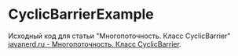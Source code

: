 # CyclicBarrierExample  
Исходный код для статьи "Многопоточность. Класс CyclicBarrier"  
[javanerd.ru - Многопоточность. Класс CyclicBarrier][website].

[website]: https://javanerd.ru/%d0%be%d1%81%d0%bd%d0%be%d0%b2%d1%8b-java/%d0%bc%d0%bd%d0%be%d0%b3%d0%be%d0%bf%d0%be%d1%82%d0%be%d1%87%d0%bd%d0%be%d1%81%d1%82%d1%8c-%d0%ba%d0%bb%d0%b0%d1%81%d1%81-cyclicbarrier/
